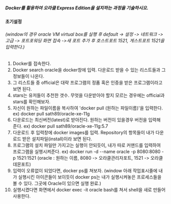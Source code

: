 ##### Docker를 활용하여 오라클 Express Edition을 설치하는 과정을 기술하시오.

#### 초기설정
###### (window의 경우 oracle VM virtual box를 실행 후 default -> 설정 -> 네트워크 -> 고급 -> 포트포워딩 화면 접속 ->새 포트 추가 후 호스트포트 1521, 게스트포트 1521을 입력한다.)


1. Docker를 접속한다.
2. Docker search oracle을 docker창에 입력. 다운로드 받을 수 있는 리스트들과 그 정보들이 나온다.
3. 그 리스트들 중 official은 대략 프로그램의 정품 혹은 인증을 받은 프로그램이라고 보면 된다.
4. stars는 유저들이 추천한 갯수. 무엇을 다운받아야 할지 모르는 경우에는 official과 stars를 확인해보자.
5. 자신이 원하는 파일이름을 복사하여 'docker pull (원하는 파일이름)'을 입력한다.
		ex) docker pull sath89/oracle-xe-11g
6. 다운로드는 최신버전(latest)로 받아진다. 원하는 버전이 있을경우 버전을 입력해 준다.
		ex) docker pull sath89/oracle-xe-11g:5.7
7. 다운로드 후 입력창에 docker images를 입력. Repository의 항목들이 내가 다운로드 받은 설치파일(install)이라 보면 된다.
8. 프로그램의 설치 파일만 가지고는 실행이 안되듯이, 내가 따로 커맨드를 입력하여 프로그램을 실행시켜준다.
		ex) docker run -d --name oracle -p 8080:8080 -p 1521:1521
   (oracle : 원하는 이름, 8080 -> 오라클관리자포트, 1521 ->  오라클데몬포트)
9. 입력이 오류없이 되었다면, docker ps를 쳐보자.
   (window 아래 작업표시줄에 내가 실행시킨 아이콘들이 보이듯이 docker ps는 내가 실행시켜놓은 프로세스들을 볼 수 있다. 그곳에 Oracle이 있으면 실행 완료.)
10. 실행시켰다면 화면에서 docker exec -it oracle bash를 쳐서 shell을 새로 만들어 사용한다.
